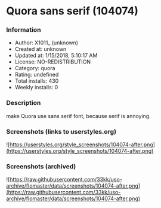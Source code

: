 # Quora sans serif (104074)

### Information
- Author: X1011_ (unknown)
- Created at: unknown
- Updated at: 1/15/2018, 5:10:17 AM
- License: NO-REDISTRIBUTION
- Category: quora
- Rating: undefined
- Total installs: 430
- Weekly installs: 0


### Description
make Quora use sans serif font, because serif is annoying.


### Screenshots (links to userstyles.org)
![https://userstyles.org/style_screenshots/104074-after.png](https://userstyles.org/style_screenshots/104074-after.png)


### Screenshots (archived)
![https://raw.githubusercontent.com/33kk/uso-archive/flomaster/data/screenshots/104074-after.png](https://raw.githubusercontent.com/33kk/uso-archive/flomaster/data/screenshots/104074-after.png)
